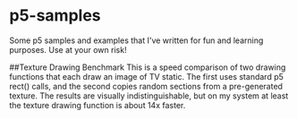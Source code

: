 # p5-samples
Some p5 samples and examples that I've written for fun and learning purposes. Use at your own risk!

##Texture Drawing Benchmark
This is a speed comparison of two drawing functions that each draw an image of TV static. The first uses standard p5 rect() calls, and the second copies random sections from a pre-generated texture. The results are visually indistinguishable, but on my system at least the texture drawing function is about 14x faster.
